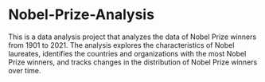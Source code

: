 # Nobel-Prize-Analysis
This is a data analysis project that analyzes the data of Nobel Prize winners from 1901 to 2021. The analysis explores the characteristics of Nobel laureates, identifies the countries and organizations with the most Nobel Prize winners, and tracks changes in the distribution of Nobel Prize winners over time.
